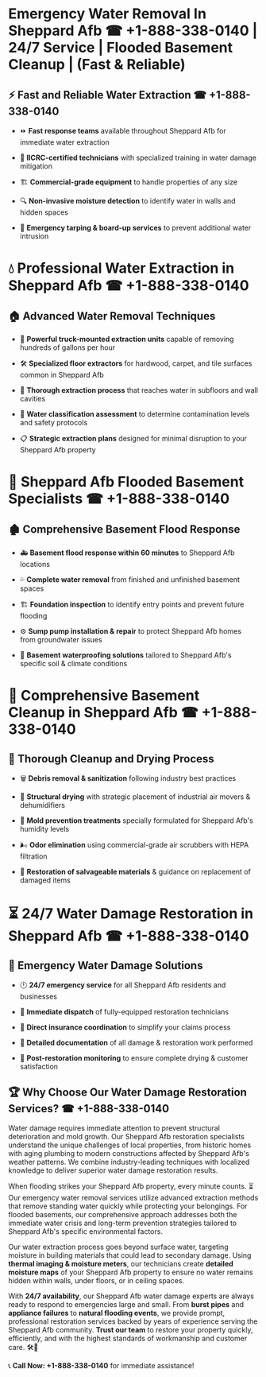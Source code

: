 # Emergency Water Removal In Sheppard Afb ☎ +1-888-338-0140 | 24/7 Service | Flooded Basement Cleanup | (Fast & Reliable)  

## ⚡ Fast and Reliable Water Extraction ☎ +1-888-338-0140  
- ⏩ **Fast response teams** available throughout Sheppard Afb for immediate water extraction  
- 🏅 **IICRC-certified technicians** with specialized training in water damage mitigation  
- 🏗️ **Commercial-grade equipment** to handle properties of any size  
- 🔍 **Non-invasive moisture detection** to identify water in walls and hidden spaces  
- 🛑 **Emergency tarping & board-up services** to prevent additional water intrusion  

# 💧 Professional Water Extraction in Sheppard Afb ☎ +1-888-338-0140  

## 🏠 Advanced Water Removal Techniques  
- 🚛 **Powerful truck-mounted extraction units** capable of removing hundreds of gallons per hour  
- 🛠️ **Specialized floor extractors** for hardwood, carpet, and tile surfaces common in Sheppard Afb  
- 📏 **Thorough extraction process** that reaches water in subfloors and wall cavities  
- 🧪 **Water classification assessment** to determine contamination levels and safety protocols  
- 📋 **Strategic extraction plans** designed for minimal disruption to your Sheppard Afb property  

# 🌊 Sheppard Afb Flooded Basement Specialists ☎ +1-888-338-0140  

## 🏚️ Comprehensive Basement Flood Response  
- 🚑 **Basement flood response within 60 minutes** to Sheppard Afb locations  
- 💦 **Complete water removal** from finished and unfinished basement spaces  
- 🏗️ **Foundation inspection** to identify entry points and prevent future flooding  
- ⚙️ **Sump pump installation & repair** to protect Sheppard Afb homes from groundwater issues  
- 🌱 **Basement waterproofing solutions** tailored to Sheppard Afb's specific soil & climate conditions  

# 🧹 Comprehensive Basement Cleanup in Sheppard Afb ☎ +1-888-338-0140  

## 🔄 Thorough Cleanup and Drying Process  
- 🗑️ **Debris removal & sanitization** following industry best practices  
- 💨 **Structural drying** with strategic placement of industrial air movers & dehumidifiers  
- 🦠 **Mold prevention treatments** specially formulated for Sheppard Afb's humidity levels  
- 🌬️ **Odor elimination** using commercial-grade air scrubbers with HEPA filtration  
- 🔧 **Restoration of salvageable materials** & guidance on replacement of damaged items  

# ⏳ 24/7 Water Damage Restoration in Sheppard Afb ☎ +1-888-338-0140  

## 🚀 Emergency Water Damage Solutions  
- 🕛 **24/7 emergency service** for all Sheppard Afb residents and businesses  
- 🚒 **Immediate dispatch** of fully-equipped restoration technicians  
- 🏦 **Direct insurance coordination** to simplify your claims process  
- 📜 **Detailed documentation** of all damage & restoration work performed  
- 🔎 **Post-restoration monitoring** to ensure complete drying & customer satisfaction  

## 🏆 Why Choose Our Water Damage Restoration Services? ☎ +1-888-338-0140  
Water damage requires immediate attention to prevent structural deterioration and mold growth. Our Sheppard Afb restoration specialists understand the unique challenges of local properties, from historic homes with aging plumbing to modern constructions affected by Sheppard Afb's weather patterns. We combine industry-leading techniques with localized knowledge to deliver superior water damage restoration results.  

When flooding strikes your Sheppard Afb property, every minute counts. ⏳ Our emergency water removal services utilize advanced extraction methods that remove standing water quickly while protecting your belongings. For flooded basements, our comprehensive approach addresses both the immediate water crisis and long-term prevention strategies tailored to Sheppard Afb's specific environmental factors.  

Our water extraction process goes beyond surface water, targeting moisture in building materials that could lead to secondary damage. Using **thermal imaging & moisture meters**, our technicians create **detailed moisture maps** of your Sheppard Afb property to ensure no water remains hidden within walls, under floors, or in ceiling spaces.  

With **24/7 availability**, our Sheppard Afb water damage experts are always ready to respond to emergencies large and small. From **burst pipes** and **appliance failures** to **natural flooding events**, we provide prompt, professional restoration services backed by years of experience serving the Sheppard Afb community. **Trust our team** to restore your property quickly, efficiently, and with the highest standards of workmanship and customer care. 🛠️💪  

📞 **Call Now: +1-888-338-0140** for immediate assistance!